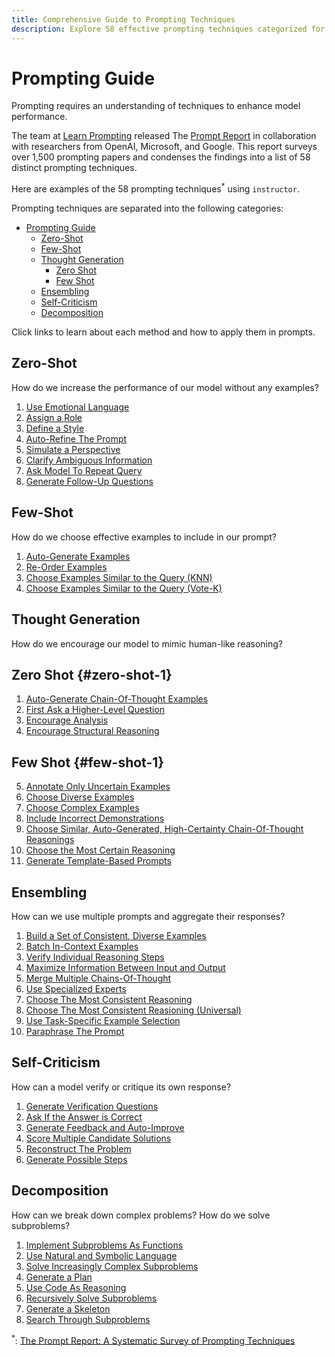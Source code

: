 ```yaml
---
title: Comprehensive Guide to Prompting Techniques
description: Explore 58 effective prompting techniques categorized for enhanced model performance in AI prompts.
---
```


# Prompting Guide

Prompting requires an understanding of techniques to enhance model performance.

The team at [Learn Prompting](https://learnprompting.org) released The [Prompt Report](https://trigaten.github.io/Prompt_Survey_Site) in collaboration with researchers from OpenAI, Microsoft, and Google.
This report surveys over 1,500 prompting papers and condenses the findings into a list of 58 distinct prompting techniques.

Here are examples of the 58 prompting techniques<sup>*</sup> using `instructor`.

Prompting techniques are separated into the following categories:
- [Prompting Guide](#prompting-guide)
  - [Zero-Shot](#zero-shot)
  - [Few-Shot](#few-shot)
  - [Thought Generation](#thought-generation)
      - [Zero Shot](#zero-shot-1)
      - [Few Shot](#few-shot-1)
  - [Ensembling](#ensembling)
  - [Self-Criticism](#self-criticism)
  - [Decomposition](#decomposition)

Click links to learn about each method and how to apply them in prompts.

## Zero-Shot
How do we increase the performance of our model without any examples?

1. [Use Emotional Language](zero_shot/emotion_prompting.md)
2. [Assign a Role](zero_shot/role_prompting.md)
3. [Define a Style](zero_shot/style_prompting.md)
4. [Auto-Refine The Prompt](zero_shot/s2a.md)
5. [Simulate a Perspective](zero_shot/simtom.md)
6. [Clarify Ambiguous Information](zero_shot/rar.md)
7. [Ask Model To Repeat Query](zero_shot/re2.md)
8. [Generate Follow-Up Questions](zero_shot/self_ask.md)

## Few-Shot

How do we choose effective examples to include in our prompt?

1. [Auto-Generate Examples](few_shot/example_generation/sg_icl.md)
2. [Re-Order Examples](few_shot/example_ordering.md)
3. [Choose Examples Similar to the Query (KNN)](few_shot/exemplar_selection/knn.md)
4. [Choose Examples Similar to the Query (Vote-K)](few_shot/exemplar_selection/vote_k.md)

## Thought Generation

How do we encourage our model to mimic human-like reasoning?

## Zero Shot {#zero-shot-1}

1. [Auto-Generate Chain-Of-Thought Examples](thought_generation/chain_of_thought_zero_shot/analogical_prompting.md)
2. [First Ask a Higher-Level Question](thought_generation/chain_of_thought_zero_shot/step_back_prompting.md)
3. [Encourage Analysis](thought_generation/chain_of_thought_zero_shot/thread_of_thought.md)
4. [Encourage Structural Reasoning](thought_generation/chain_of_thought_zero_shot/tab_cot.md)

## Few Shot {#few-shot-1}
5. [Annotate Only Uncertain Examples](thought_generation/chain_of_thought_few_shot/active_prompt.md)
6. [Choose Diverse Examples](thought_generation/chain_of_thought_few_shot/auto_cot.md)
7. [Choose Complex Examples](thought_generation/chain_of_thought_few_shot/complexity_based.md)
8. [Include Incorrect Demonstrations](thought_generation/chain_of_thought_few_shot/contrastive.md)
9. [Choose Similar, Auto-Generated, High-Certainty Chain-Of-Thought Reasonings](thought_generation/chain_of_thought_few_shot/memory_of_thought.md)
10. [Choose the Most Certain Reasoning](thought_generation/chain_of_thought_few_shot/uncertainty_routed_cot.md)
11. [Generate Template-Based Prompts](thought_generation/chain_of_thought_few_shot/prompt_mining.md)

## Ensembling

How can we use multiple prompts and aggregate their responses?

1. [Build a Set of Consistent, Diverse Examples](ensembling/cosp.md)
2. [Batch In-Context Examples](ensembling/dense.md)
3. [Verify Individual Reasoning Steps](ensembling/diverse.md)
4. [Maximize Information Between Input and Output](ensembling/max_mutual_information.md)
5. [Merge Multiple Chains-Of-Thought](ensembling/meta_cot.md)
6. [Use Specialized Experts](ensembling/more.md)
7. [Choose The Most Consistent Reasoning](ensembling/self_consistency.md)
8. [Choose The Most Consistent Reasioning (Universal)](ensembling/universal_self_consistency.md)
9. [Use Task-Specific Example Selection](ensembling/usp.md)
10. [Paraphrase The Prompt](ensembling/prompt_paraphrasing.md)

## Self-Criticism

How can a model verify or critique its own response?

1. [Generate Verification Questions](self_criticism/chain_of_verification.md)
2. [Ask If the Answer is Correct](self_criticism/self_calibration.md)
3. [Generate Feedback and Auto-Improve](self_criticism/self_refine.md)
4. [Score Multiple Candidate Solutions](self_criticism/self_verification.md)
5. [Reconstruct The Problem](self_criticism/reversecot.md)
6. [Generate Possible Steps](self_criticism/cumulative_reason.md)

## Decomposition

How can we break down complex problems? How do we solve subproblems?

1. [Implement Subproblems As Functions](decomposition/decomp.md)
2. [Use Natural and Symbolic Language](decomposition/faithful_cot.md)
3. [Solve Increasingly Complex Subproblems](decomposition/least_to_most.md)
4. [Generate a Plan](decomposition/plan_and_solve.md)
5. [Use Code As Reasoning](decomposition/program_of_thought.md)
6. [Recursively Solve Subproblems](decomposition/recurs_of_thought.md)
7. [Generate a Skeleton](decomposition/skeleton_of_thought.md)
8. [Search Through Subproblems](decomposition/tree-of-thought.md)

<sup id="ref-asterisk">\*</sup>: [The Prompt Report: A Systematic Survey of Prompting Techniques](https://arxiv.org/abs/2406.06608)

